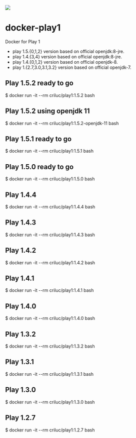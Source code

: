 [![](https://badge.imagelayers.io/criluc/play1:latest.svg)](https://imagelayers.io/?images=criluc/play1:latest 'Get your own badge on imagelayers.io')

docker-play1
============

Docker for Play 1
  - play 1.5.{0,1,2} version based on official openjdk:8-jre.
  - play 1.4.{3,4} version based on official openjdk:8-jre.
  - play 1.4.{0,1,2} version based on official openjdk-8.
  - play 1.{2.7,3.0,3.1,3.2} version based on official openjdk-7.


Play 1.5.2 ready to go
-----------------------

$ docker run -it --rm criluc/play1:1.5.2 bash

Play 1.5.2 using openjdk 11
---------------------------

$ docker run -it --rm criluc/play1:1.5.2-openjdk-11 bash

Play 1.5.1 ready to go
-----------------------

$ docker run -it --rm criluc/play1:1.5.1 bash

Play 1.5.0 ready to go
-----------------------

$ docker run -it --rm criluc/play1:1.5.0 bash

Play 1.4.4
-----------------------

$ docker run -it --rm criluc/play1:1.4.4 bash

Play 1.4.3
-----------------------

$ docker run -it --rm criluc/play1:1.4.3 bash

Play 1.4.2 
-----------------------

$ docker run -it --rm criluc/play1:1.4.2 bash

Play 1.4.1
-----------------------

$ docker run -it --rm criluc/play1:1.4.1 bash

Play 1.4.0
-----------------------

$ docker run -it --rm criluc/play1:1.4.0 bash

Play 1.3.2
-----------------------

$ docker run -it --rm criluc/play1:1.3.2 bash

Play 1.3.1
-----------------------

$ docker run -it --rm criluc/play1:1.3.1 bash

Play 1.3.0
-----------------------

$ docker run -it --rm criluc/play1:1.3.0 bash

Play 1.2.7
-----------------------

$ docker run -it --rm criluc/play1:1.2.7 bash